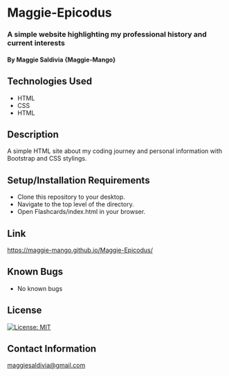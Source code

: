 # Maggie-Epicodus

### A simple website highlighting my professional history and current interests

#### By Maggie Saldivia **{Maggie-Mango}**

## Technologies Used

* HTML
* CSS
* HTML


## Description

A simple HTML site about my coding journey and personal information with Bootstrap and CSS stylings.

## Setup/Installation Requirements

* Clone this repository to your desktop.
* Navigate to the top level of the directory.
* Open Flashcards/index.html in your browser.

## Link

https://maggie-mango.github.io/Maggie-Epicodus/

## Known Bugs

* No known bugs

## License

[![License: MIT](https://img.shields.io/badge/License-MIT-yellow.svg)](https://opensource.org/licenses/MIT)

## Contact Information

maggiesaldivia@gmail.com